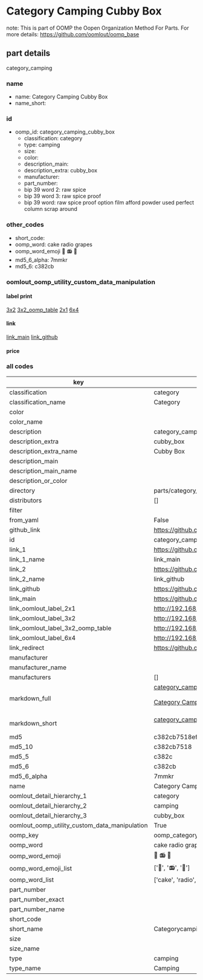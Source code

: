 # Category Camping Cubby Box  

note: This is part of OOMP the Oopen Organization Method For Parts. For more details: https://github.com/oomlout/oomp_base

##  part details
  



category_camping



### name
* name: Category Camping Cubby Box
* name_short: 
### id
* oomp_id: category_camping_cubby_box
  * classification: category
  * type: camping
  * size: 
  * color: 
  * description_main: 
  * description_extra: cubby_box
  * manufacturer: 
  * part_number: 
  * bip 39 word 2: raw spice
  * bip 39 word 3: raw spice proof
  * bip 39 word: raw spice proof option film afford powder used perfect column scrap around

### other_codes
* short_code: 
* oomp_word: cake radio grapes
* oomp_word_emoji :cake: :radio: :grapes:
* md5_6_alpha: 7mmkr
* md5_6: c382cb






### oomlout_oomp_utility_custom_data_manipulation
#### label print
[3x2](http://192.168.1.245:1112/?label=oomp%207mmkr)
[3x2_oomp_table](http://192.168.1.108:1112/?label=oomp%207mmkr)
[2x1](http://192.168.1.242:1112/?label=oomp%207mmkr)
[6x4](http://192.168.1.55:1112/?label=oomp%207mmkr)    

#### link

[link_main](https://github.com/oomlout/oomlout_oomp_version_1_messy/tree/main/parts/category_camping_cubby_box) [link_github](https://github.com/oomlout/oomlout_oomp_version_1_messy/tree/main/parts/category_camping_cubby_box)                             

#### price







### all codes 
| key | value |  
| --- | --- |  
| classification | category |  
| classification_name | Category |  
| color |  |  
| color_name |  |  
| description | category_camping |  
| description_extra | cubby_box |  
| description_extra_name | Cubby Box |  
| description_main |  |  
| description_main_name |  |  
| description_or_color |   |  
| directory | parts/category_camping_cubby_box |  
| distributors | [] |  
| filter |  |  
| from_yaml | False |  
| github_link | https://github.com/oomlout/oomlout_oomp_part_src/tree/main/parts/category_camping_cubby_box |  
| id | category_camping_cubby_box |  
| link_1 | https://github.com/oomlout/oomlout_oomp_version_1_messy/tree/main/parts/category_camping_cubby_box |  
| link_1_name | link_main |  
| link_2 | https://github.com/oomlout/oomlout_oomp_version_1_messy/tree/main/parts/category_camping_cubby_box |  
| link_2_name | link_github |  
| link_github | https://github.com/oomlout/oomlout_oomp_version_1_messy/tree/main/parts/category_camping_cubby_box |  
| link_main | https://github.com/oomlout/oomlout_oomp_version_1_messy/tree/main/parts/category_camping_cubby_box |  
| link_oomlout_label_2x1 | http://192.168.1.242:1112/?label=oomp%207mmkr |  
| link_oomlout_label_3x2 | http://192.168.1.245:1112/?label=oomp%207mmkr |  
| link_oomlout_label_3x2_oomp_table | http://192.168.1.108:1112/?label=oomp%207mmkr |  
| link_oomlout_label_6x4 | http://192.168.1.55:1112/?label=oomp%207mmkr |  
| link_redirect | https://github.com/oomlout/oomlout_oomp_version_1_messy/tree/main/parts/category_camping_cubby_box |  
| manufacturer |  |  
| manufacturer_name |  |  
| manufacturers | [] |  
| markdown_full | [category_camping_cubby_box](none)<br>[](none)<br>[Category Camping Cubby Box](none)<br><br> |  
| markdown_short | [category_camping_cubby_box](none)<br><br> |  
| md5 | c382cb7518efd52411ab29bb58b46594 |  
| md5_10 | c382cb7518 |  
| md5_5 | c382c |  
| md5_6 | c382cb |  
| md5_6_alpha | 7mmkr |  
| name | Category Camping Cubby Box |  
| oomlout_detail_hierarchy_1 | category |  
| oomlout_detail_hierarchy_2 | camping |  
| oomlout_detail_hierarchy_3 | cubby_box |  
| oomlout_oomp_utility_custom_data_manipulation | True |  
| oomp_key | oomp_category_camping_cubby_box |  
| oomp_word | cake radio grapes |  
| oomp_word_emoji | :cake: :radio: :grapes: |  
| oomp_word_emoji_list | [':cake:', ':radio:', ':grapes:'] |  
| oomp_word_list | ['cake', 'radio', 'grapes'] |  
| part_number |  |  
| part_number_exact |  |  
| part_number_name |  |  
| short_code |  |  
| short_name | Categorycamping |  
| size |  |  
| size_name |  |  
| type | camping |  
| type_name | Camping |  
